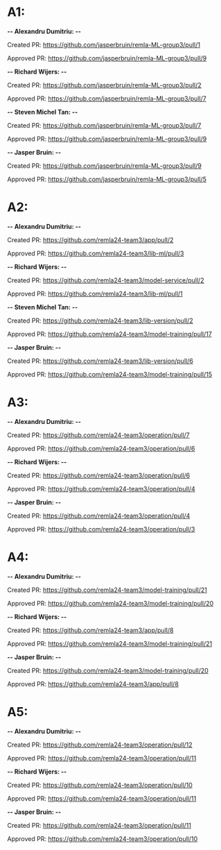 # A1:

**-- Alexandru Dumitriu: --**

Created PR: https://github.com/jasperbruin/remla-ML-group3/pull/1

Approved PR: https://github.com/jasperbruin/remla-ML-group3/pull/9

**-- Richard Wijers: --**

Created PR: https://github.com/jasperbruin/remla-ML-group3/pull/2

Approved PR: https://github.com/jasperbruin/remla-ML-group3/pull/7

**-- Steven Michel Tan: --**

Created PR: https://github.com/jasperbruin/remla-ML-group3/pull/7

Approved PR: https://github.com/jasperbruin/remla-ML-group3/pull/9

**-- Jasper Bruin: --**

Created PR: https://github.com/jasperbruin/remla-ML-group3/pull/9

Approved PR: https://github.com/jasperbruin/remla-ML-group3/pull/5


# A2:

**-- Alexandru Dumitriu: --**

Created PR: https://github.com/remla24-team3/app/pull/2

Approved PR: https://github.com/remla24-team3/lib-ml/pull/3

**-- Richard Wijers: --**

Created PR: https://github.com/remla24-team3/model-service/pull/2

Approved PR: https://github.com/remla24-team3/lib-ml/pull/1

**-- Steven Michel Tan: --**

Created PR: https://github.com/remla24-team3/lib-version/pull/2

Approved PR: https://github.com/remla24-team3/model-training/pull/17

**-- Jasper Bruin: --**

Created PR: https://github.com/remla24-team3/lib-version/pull/6

Approved PR: https://github.com/remla24-team3/model-training/pull/15


# A3:

**-- Alexandru Dumitriu: --**

Created PR: https://github.com/remla24-team3/operation/pull/7

Approved PR: https://github.com/remla24-team3/operation/pull/6

**-- Richard Wijers: --**

Created PR: https://github.com/remla24-team3/operation/pull/6

Approved PR: https://github.com/remla24-team3/operation/pull/4

**-- Jasper Bruin: --**

Created PR: https://github.com/remla24-team3/operation/pull/4

Approved PR: https://github.com/remla24-team3/operation/pull/3

# A4:

**-- Alexandru Dumitriu: --**

Created PR: https://github.com/remla24-team3/model-training/pull/21

Approved PR: https://github.com/remla24-team3/model-training/pull/20

**-- Richard Wijers: --**

Created PR: https://github.com/remla24-team3/app/pull/8

Approved PR: https://github.com/remla24-team3/model-training/pull/21

**-- Jasper Bruin: --**

Created PR: https://github.com/remla24-team3/model-training/pull/20

Approved PR: https://github.com/remla24-team3/app/pull/8

# A5:

**-- Alexandru Dumitriu: --**

Created PR: https://github.com/remla24-team3/operation/pull/12

Approved PR: https://github.com/remla24-team3/operation/pull/11

**-- Richard Wijers: --**

Created PR: https://github.com/remla24-team3/operation/pull/10

Approved PR: https://github.com/remla24-team3/operation/pull/11

**-- Jasper Bruin: --**

Created PR: https://github.com/remla24-team3/operation/pull/11

Approved PR: https://github.com/remla24-team3/operation/pull/10